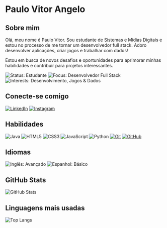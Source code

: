 # Paulo Vitor Angelo
## Sobre mim
Olá, meu nome é Paulo Vitor. Sou estudante de Sistemas e Mídias Digitais e estou no processo de me tornar um desenvolvedor full stack. Adoro desenvolver aplicações, criar jogos e trabalhar com dados! 

Estou em busca de novos desafios e oportunidades para aprimorar minhas habilidades e contribuir para projetos interessantes.

 <img src="https://img.shields.io/badge/Status-Estudante-blue" alt="Status: Estudante">
  <img src="https://img.shields.io/badge/Focus-Desenvolvedor%20Full%20Stack-green" alt="Focus: Desenvolvedor Full Stack">
  <img src="https://img.shields.io/badge/Interests-Desenvolvimento%2C%20Jogos%20%26%20Dados-orange" alt="Interests: Desenvolvimento, Jogos & Dados">
  <br>
  

## Conecte-se comigo
[![LinkedIn](https://img.shields.io/badge/LinkedIn-0077B5?style=for-the-badge&logo=linkedin&logoColor=white)](https://www.linkedin.com/in/paulo-vitor-angelo-silveira-857b16137/)
[![Instagram](https://img.shields.io/badge/-Instagram-%23E4405F?style=for-the-badge&logo=instagram&logoColor=white)](https://www.instagram.com/paulov_angelo/?next=%2F&hl=pt-br)
## Habilidades
![Java](https://img.shields.io/badge/java-%23ED8B00.svg?style=for-the-badge&logo=openjdk&logoColor=white)
![HTML5](https://img.shields.io/badge/HTML5-E34F26?style=for-the-badge&logo=html5&logoColor=white)
![CSS3](https://img.shields.io/badge/CSS3-1572B6?style=for-the-badge&logo=css3&logoColor=white)
![JavaScript](https://img.shields.io/badge/JavaScript-F7DF1E?style=for-the-badge&logo=javascript&logoColor=black)
![Python](https://img.shields.io/badge/python-3670A0?style=for-the-badge&logo=python&logoColor=ffdd54)
[![Git](https://img.shields.io/badge/Git-000?style=for-the-badge&logo=git&logoColor=E94D5F)](https://git-scm.com/doc)
[![GitHub](https://img.shields.io/badge/GitHub-000?style=for-the-badge&logo=github&logoColor=30A3DC)](https://docs.github.com/)

## Idiomas
<img src="https://img.shields.io/badge/Inglês-Avançado-blue" alt="Inglês: Avançado">
<img src="https://img.shields.io/badge/Espanhol-Básico-yellow" alt="Espanhol: Básico">

## GitHub Stats
![GitHub Stats](https://github-readme-stats.vercel.app/api?username=pauloV-Angelo&theme=transparent&bg_color=000&border_color=30A3DC&show_icons=true&icon_color=30A3DC&title_color=E94D5F&text_color=FFF)
## Linguagens mais usadas
![Top Langs](https://github-readme-stats-git-masterrstaa-rickstaa.vercel.app/api/top-langs/?username=pauloV-Angelo&layout=compact&bg_color=000&border_color=30A3DC&title_color=E94D5F&text_color=FFF)
